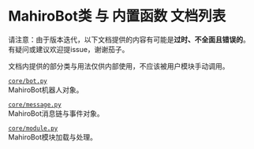 # MahiroBot类 与 内置函数 文档列表
请注意：由于版本迭代，以下文档提供的内容有可能是**过时、不全面且错误的**。   
有疑问或建议欢迎提issue，谢谢茄子。

文档内提供的部分类与用法仅供内部使用，不应该被用户模块手动调用。

[`core/bot.py`](https://github.com/XuuChannel/MahiroBot/blob/master/docs/bot.md)  
MahiroBot机器人对象。  

[`core/message.py`](https://github.com/XuuChannel/MahiroBot/blob/master/docs/message.md)  
MahiroBot消息链与事件对象。

[`core/module.py`](https://github.com/XuuChannel/MahiroBot/blob/master/docs/module.md)  
MahiroBot模块加载与处理。  
